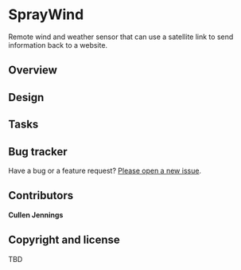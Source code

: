 SprayWind
=========

Remote wind and weather sensor that can use a satellite link to send information back to a website.

## Overview

## Design 

## Tasks

## Bug tracker

Have a bug or a feature request? [Please open a new issue](https://github.com/fluffy/SprayWind/issues).

## Contributors

**Cullen Jennings**

## Copyright and license

TBD 



